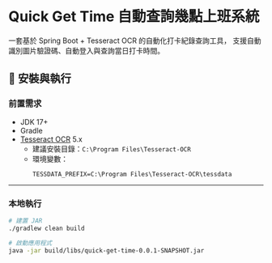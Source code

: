 # Quick Get Time 自動查詢幾點上班系統

一套基於 Spring Boot + Tesseract OCR 的自動化打卡紀錄查詢工具，
支援自動識別圖片驗證碼、自動登入與查詢當日打卡時間。

## 🔧 安裝與執行

### 前置需求

- JDK 17+
- Gradle
- [Tesseract OCR](https://github.com/tesseract-ocr/tesseract) 5.x
    - 建議安裝目錄：`C:\Program Files\Tesseract-OCR`
    - 環境變數：
      ```
      TESSDATA_PREFIX=C:\Program Files\Tesseract-OCR\tessdata
      ```

---

### 本地執行

```bash
# 建置 JAR
./gradlew clean build

# 啟動應用程式
java -jar build/libs/quick-get-time-0.0.1-SNAPSHOT.jar
